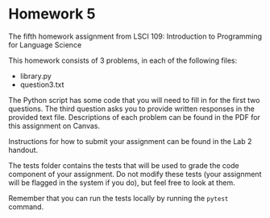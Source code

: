 # Homework 5
The fifth homework assignment from LSCI 109: Introduction to Programming for Language Science

This homework consists of 3 problems, in each of the following files:
* library.py
* question3.txt

The Python script has some code that you will need to fill in for the first two questions. 
The third question asks you to provide written responses in the provided text file.
Descriptions of each problem can be found in the PDF for this assignment on Canvas.

Instructions for how to submit your assignment can be found in the Lab 2 handout.

The tests folder contains the tests that will be used to grade the code component
of your assignment.
Do not modify these tests (your assignment will be flagged in the system if
you do), but feel free to look at them.

Remember that you can run the tests locally by running the `pytest` command.
